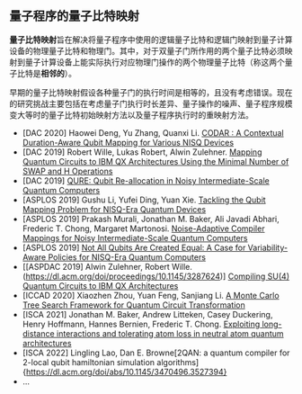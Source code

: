## 量子程序的量子比特映射

**量子比特映射**旨在解决将量子程序中使用的逻辑量子比特和逻辑门映射到量子计算设备的物理量子比特和物理门。其中，对于双量子门所作用的两个量子比特必须映射到量子计算设备上能实际执行对应物理门操作的两个物理量子比特（称这两个量子比特是**相邻的**）。

早期的量子比特映射假设各种量子门的执行时间是相等的，且没有考虑错误。现在的研究挑战主要包括在考虑量子门执行时长差异、量子操作的噪声、量子程序规模变大等时的量子比特初始映射方法以及量子程序执行时的重映射方法。

- [DAC 2020] Haowei Deng, Yu Zhang, Quanxi Li. [CODAR : A Contextual Duration-Aware Qubit Mapping for Various NISQ Devices](https://github.com/S4Plus/Q-CODAR)
- [DAC 2019] Robert Wille, Lukas Robert,  Alwin Zulehner. [Mapping Quantum Circuits to IBM QX Architectures Using the Minimal Number of SWAP and H Operations](https://github.com/iic-jku/minimal_ibm_qx_mapping)
- [DAC 2019] [QURE: Qubit Re-allocation in Noisy Intermediate-Scale
  Quantum Computers](http://ieeexplore.ieee.org/document/8806892)
- [ASPLOS 2019] Gushu Li, Yufei Ding, Yuan Xie. [Tackling the Qubit Mapping Problem for NISQ-Era Quantum Devices](https://dl.acm.org/doi/10.1145/3297858.3304023)
- [ASPLOS 2019] Prakash Murali, Jonathan M. Baker, Ali Javadi Abhari, Frederic T. Chong, Margaret Martonosi. [Noise-Adaptive Compiler Mappings for Noisy Intermediate-Scale Quantum Computers](https://dl.acm.org/doi/10.1145/3297858.3304075)
- [ASPLOS 2019] [Not All Qubits Are Created Equal:
  A Case for Variability-Aware Policies for NISQ-Era Quantum Computers](https://dl.acm.org/doi/10.1145/3297858.3304007)
- [[ASPDAC 2019] Alwin Zulehner, Robert Wille. (https://dl.acm.org/doi/proceedings/10.1145/3287624)] [Compiling SU(4) Quantum Circuits to IBM QX Architectures](https://dl.acm.org/doi/10.1145/3287624.3287704)
- [ICCAD 2020] Xiaozhen Zhou, Yuan Feng, Sanjiang Li. [A Monte Carlo Tree Search Framework for Quantum Circuit Transformation](https://dl.acm.org/doi/10.1145/3400302.3415621)
- [ISCA 2021] Jonathan M. Baker, Andrew Litteken, Casey Duckering, Henry Hoffmann, Hannes Bernien, Frederic T. Chong. [Exploiting long-distance interactions and tolerating atom loss in neutral atom quantum architectures](https://dl.acm.org/doi/10.1109/ISCA52012.2021.00069)
- [ISCA 2022] Lingling Lao, Dan E. Browne[2QAN: a quantum compiler for 2-local qubit hamiltonian simulation algorithms]{https://dl.acm.org/doi/abs/10.1145/3470496.3527394}
- ...
